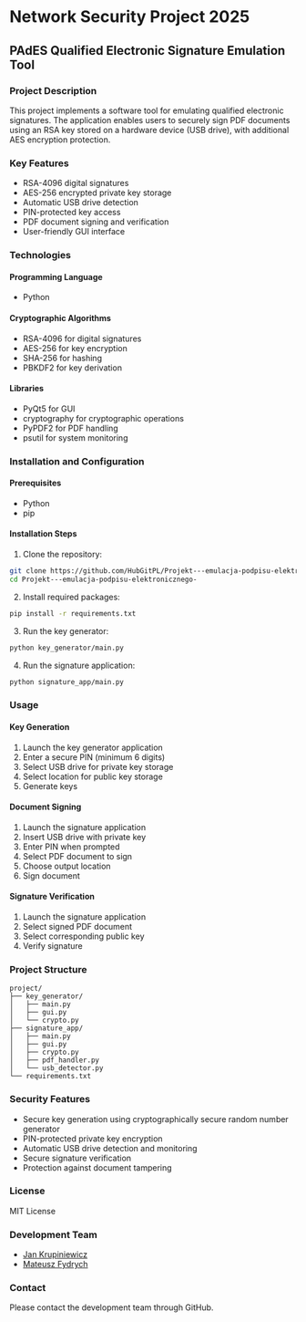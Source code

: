 # Network Security Project 2025

## PAdES Qualified Electronic Signature Emulation Tool

### Project Description

This project implements a software tool for emulating qualified electronic signatures. The application enables users to securely sign PDF documents using an RSA key stored on a hardware device (USB drive), with additional AES encryption protection.

### Key Features

- RSA-4096 digital signatures
- AES-256 encrypted private key storage
- Automatic USB drive detection
- PIN-protected key access
- PDF document signing and verification
- User-friendly GUI interface

### Technologies

#### Programming Language

- Python

#### Cryptographic Algorithms

- RSA-4096 for digital signatures
- AES-256 for key encryption
- SHA-256 for hashing
- PBKDF2 for key derivation

#### Libraries

- PyQt5 for GUI
- cryptography for cryptographic operations
- PyPDF2 for PDF handling
- psutil for system monitoring

### Installation and Configuration

#### Prerequisites

- Python
- pip

#### Installation Steps

1. Clone the repository:

```bash
git clone https://github.com/HubGitPL/Projekt---emulacja-podpisu-elektronicznego-
cd Projekt---emulacja-podpisu-elektronicznego-
```

2. Install required packages:

```bash
pip install -r requirements.txt
```

3. Run the key generator:

```bash
python key_generator/main.py
```

4. Run the signature application:

```bash
python signature_app/main.py
```

### Usage

#### Key Generation

1. Launch the key generator application
2. Enter a secure PIN (minimum 6 digits)
3. Select USB drive for private key storage
4. Select location for public key storage
5. Generate keys

#### Document Signing

1. Launch the signature application
2. Insert USB drive with private key
3. Enter PIN when prompted
4. Select PDF document to sign
5. Choose output location
6. Sign document

#### Signature Verification

1. Launch the signature application
2. Select signed PDF document
3. Select corresponding public key
4. Verify signature

### Project Structure

```
project/
├── key_generator/
│   ├── main.py
│   ├── gui.py
│   └── crypto.py
├── signature_app/
│   ├── main.py
│   ├── gui.py
│   ├── crypto.py
│   ├── pdf_handler.py
│   └── usb_detector.py
└── requirements.txt
```

### Security Features

- Secure key generation using cryptographically secure random number generator
- PIN-protected private key encryption
- Automatic USB drive detection and monitoring
- Secure signature verification
- Protection against document tampering

### License

MIT License

### Development Team

- [Jan Krupiniewicz](https://github.com/JanKrupiniewicz)
- [Mateusz Fydrych](https://github.com/HubGitPL)

### Contact

Please contact the development team through GitHub.


